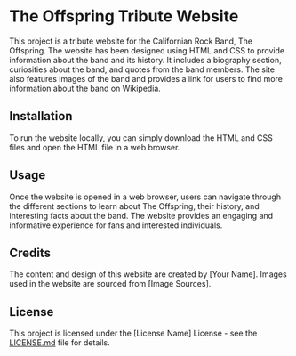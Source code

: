 # The Offspring Tribute Website

This project is a tribute website for the Californian Rock Band, The Offspring. The website has been designed using HTML and CSS to provide information about the band and its history. It includes a biography section, curiosities about the band, and quotes from the band members. The site also features images of the band and provides a link for users to find more information about the band on Wikipedia.

## Installation

To run the website locally, you can simply download the HTML and CSS files and open the HTML file in a web browser.

## Usage

Once the website is opened in a web browser, users can navigate through the different sections to learn about The Offspring, their history, and interesting facts about the band. The website provides an engaging and informative experience for fans and interested individuals.

## Credits

The content and design of this website are created by [Your Name]. Images used in the website are sourced from [Image Sources].

## License

This project is licensed under the [License Name] License - see the [LICENSE.md](link-to-license) file for details.
